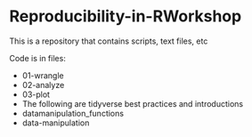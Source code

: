 # Reproducibility-in-RWorkshop

This is a repository that contains scripts, text files, etc 

Code is in files: 
- 01-wrangle 
- 02-analyze
- 03-plot
- The following are tidyverse best practices and introductions
- datamanipulation_functions
- data-manipulation
